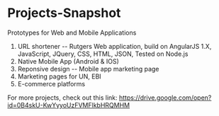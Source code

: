 # Projects-Snapshot
Prototypes for Web and Mobile Applications
1. URL shortener -- Rutgers Web application, build on AngularJS 1.X, JavaScript, JQuery, CSS, HTML, JSON, Tested on Node.js
2. Native Mobile App (Android & IOS)
3. Reponsive design -- Mobile app marketing page
4. Marketing pages for UN, EBI
5. E-commerce platforms

For more projects, check out this link:
https://drive.google.com/open?id=0B4skU-KwYyyoUzFVMFlkbHRQMHM
